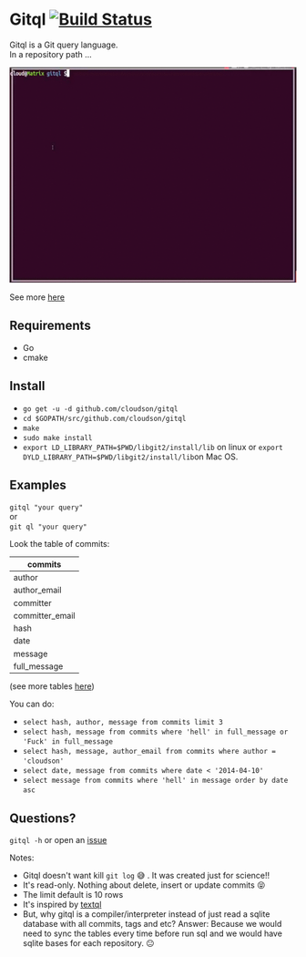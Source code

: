 Gitql [![Build Status](https://travis-ci.org/cloudson/gitql.png)](https://travis-ci.org/cloudson/gitql)
===============

Gitql is a Git query language.  
In a repository path ...

![how to use](howtouse.gif)

See more [here](https://asciinema.org/a/8863)

## Requirements 
- Go  
- cmake  

## Install
- `go get -u -d github.com/cloudson/gitql`
- `cd $GOPATH/src/github.com/cloudson/gitql`
- `make`
- `sudo make install`
- `export LD_LIBRARY_PATH=$PWD/libgit2/install/lib` on linux or `export DYLD_LIBRARY_PATH=$PWD/libgit2/install/lib`on Mac OS. 


## Examples 

`gitql "your query" `   
or   
`git ql "your query" `


Look the table of commits:

| commits | 
| ---------| 
| author |
| author_email | 
| committer |
| committer_email |
| hash | 
| date |
| message | 
| full_message | 

(see more tables [here](tables.md))

You can do:   
* `select hash, author, message from commits limit 3`  
* `select hash, message from commits where 'hell' in full_message or 'Fuck' in full_message`  
* `select hash, message, author_email from commits where author = 'cloudson'`  
* `select date, message from commits where date < '2014-04-10' `  
* `select message from commits where 'hell' in message order by date asc`

## Questions? 

`gitql -h` or open an [issue](https://github.com/cloudson/gitql/issues)

Notes:   
* Gitql doesn't want kill `git log` :sweat_smile: . It was created just for science!!  
* It's  read-only. Nothing about delete, insert or update commits :stuck_out_tongue_closed_eyes:  
* The limit default is 10 rows  
* It's inspired by [textql](https://github.com/dinedal/textql)   
* But, why gitql is a compiler/interpreter instead of just read a sqlite database with all commits, tags and etc? Answer: Because we would need to sync the tables every time before run sql and we would have sqlite bases for each repository. :neutral_face:

